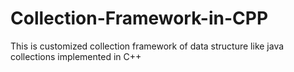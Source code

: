 # Collection-Framework-in-CPP
This is customized collection framework of data structure like java collections implemented in C++
